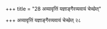+++
title = "28 अव्यावृत्तिं यज्ञाङ्गैरव्यवायं चेच्छेत्"

+++
अव्यावृत्तिं यज्ञाङ्गैरव्यवायं चेच्छेत् २८